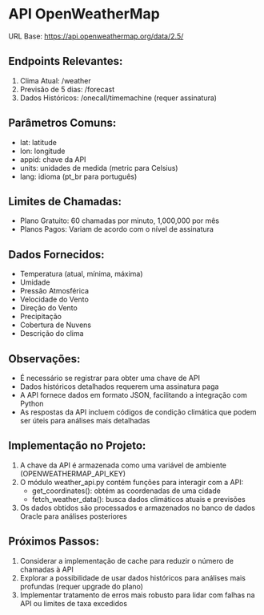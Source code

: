 # API OpenWeatherMap

URL Base: https://api.openweathermap.org/data/2.5/

## Endpoints Relevantes:
1. Clima Atual: /weather
2. Previsão de 5 dias: /forecast
3. Dados Históricos: /onecall/timemachine (requer assinatura)

## Parâmetros Comuns:
- lat: latitude
- lon: longitude
- appid: chave da API
- units: unidades de medida (metric para Celsius)
- lang: idioma (pt_br para português)

## Limites de Chamadas:
- Plano Gratuito: 60 chamadas por minuto, 1,000,000 por mês
- Planos Pagos: Variam de acordo com o nível de assinatura

## Dados Fornecidos:
- Temperatura (atual, mínima, máxima)
- Umidade
- Pressão Atmosférica
- Velocidade do Vento
- Direção do Vento
- Precipitação
- Cobertura de Nuvens
- Descrição do clima

## Observações:
- É necessário se registrar para obter uma chave de API
- Dados históricos detalhados requerem uma assinatura paga
- A API fornece dados em formato JSON, facilitando a integração com Python
- As respostas da API incluem códigos de condição climática que podem ser úteis para análises mais detalhadas

## Implementação no Projeto:
1. A chave da API é armazenada como uma variável de ambiente (OPENWEATHERMAP_API_KEY)
2. O módulo weather_api.py contém funções para interagir com a API:
   - get_coordinates(): obtém as coordenadas de uma cidade
   - fetch_weather_data(): busca dados climáticos atuais e previsões
3. Os dados obtidos são processados e armazenados no banco de dados Oracle para análises posteriores

## Próximos Passos:
1. Considerar a implementação de cache para reduzir o número de chamadas à API
2. Explorar a possibilidade de usar dados históricos para análises mais profundas (requer upgrade do plano)
3. Implementar tratamento de erros mais robusto para lidar com falhas na API ou limites de taxa excedidos
